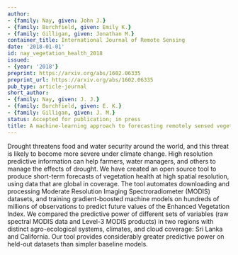 ```yaml
---
author:
- {family: Nay, given: John J.}
- {family: Burchfield, given: Emily K.}
- {family: Gilligan, given: Jonathan M.}
container_title: International Journal of Remote Sensing
date: '2018-01-01'
id: nay_vegetation_health_2018
issued:
- {year: '2018'}
preprint: https://arxiv.org/abs/1602.06335
preprint_url: https://arxiv.org/abs/1602.06335
pub_type: article-journal
short_author:
- {family: Nay, given: J. J.}
- {family: Burchfield, given: E. K.}
- {family: Gilligan, given: J. M.}
status: Accepted for publication; in press
title: A machine-learning approach to forecasting remotely sensed vegetation health
---
```

Drought threatens food and water security around the world, and this threat is likely to become more severe under climate change. High resolution predictive information can help farmers, water managers, and others to manage the effects of drought. We have created an open source tool to produce short-term forecasts of vegetation health at high spatial resolution, using data that are global in coverage. The tool automates downloading and processing Moderate Resolution Imaging Spectroradiometer (MODIS) datasets, and training gradient-boosted machine models on hundreds of millions of observations to predict future values of the Enhanced Vegetation Index. We compared the predictive power of different sets of variables (raw spectral MODIS data and Level-3 MODIS products) in two regions with distinct agro-ecological systems, climates, and cloud coverage: Sri Lanka and California. Our tool provides considerably greater predictive power on held-out datasets than simpler baseline models.
